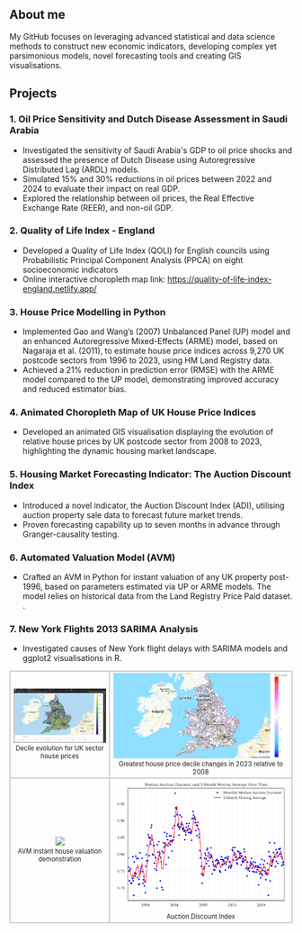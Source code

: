 ## About me

My GitHub focuses on leveraging advanced statistical and data science methods to construct new economic indicators, developing complex yet parsimonious models, novel forecasting tools and creating GIS visualisations.

## Projects

### 1. Oil Price Sensitivity and Dutch Disease Assessment in Saudi Arabia
- Investigated the sensitivity of Saudi Arabia's GDP to oil price shocks and assessed the presence of Dutch Disease using Autoregressive Distributed Lag (ARDL) models.
- Simulated 15% and 30% reductions in oil prices between 2022 and 2024 to evaluate their impact on real GDP.
- Explored the relationship between oil prices, the Real Effective Exchange Rate (REER), and non-oil GDP.

### 2. Quality of Life Index - England 
- Developed a Quality of Life Index (QOLI) for English councils using Probabilistic Principal Component Analysis (PPCA) on eight socioeconomic indicators
- Online interactive choropleth map link: https://quality-of-life-index-england.netlify.app/

### 3. House Price Modelling in Python
   - Implemented Gao and Wang’s (2007) Unbalanced Panel (UP) model and an enhanced Autoregressive Mixed-Effects (ARME) model, based on Nagaraja et al. (2011), to estimate house price indices across 9,270 UK postcode sectors from 1996 to 2023, using HM Land Registry data.
   - Achieved a 21% reduction in prediction error (RMSE) with the ARME model compared to the UP model, demonstrating improved accuracy and reduced estimator bias.

### 4. Animated Choropleth Map of UK House Price Indices
   - Developed an animated GIS visualisation displaying the evolution of relative house prices by UK postcode sector from 2008 to 2023, highlighting the dynamic housing market landscape.

### 5. Housing Market Forecasting Indicator: The Auction Discount Index
   - Introduced a novel indicator, the Auction Discount Index (ADI), utilising auction property sale data to forecast future market trends.
   - Proven forecasting capability up to seven months in advance through Granger-causality testing.

### 6. Automated Valuation Model (AVM)
   - Crafted an AVM in Python for instant valuation of any UK property post-1996, based on parameters estimated via UP or ARME models. The model relies on historical data from the Land Registry Price Paid dataset.
.

### 7. New York Flights 2013 SARIMA Analysis
   - Investigated causes of New York flight delays with SARIMA models and ggplot2 visualisations in R.



<div align="center">
  <table>
    <tr>
      <td style="border: 2px solid #ccc; text-align: center; font-size: 0.8em;">
        <img src="https://github.com/arashid9-1/UK-House-Price-Indicies-Animated-Choropleth-Map/blob/main/animation.gif" width="100%" />
        <br>
        Decile evolution for UK sector house prices
      </td>
      <td style="border: 2px solid #ccc; text-align: center; font-size: 0.8em;">
        <img src="https://github.com/arashid9-1/UK-House-Price-Indicies-Animated-Choropleth-Map/raw/main/decile_change_2008_2023.png" width="100%" />
        <br>
        Greatest house price decile changes in 2023 relative to 2008
      </td>
    </tr>
    <tr>
      <td style="border: 2px solid #ccc; text-align: center; font-size: 0.8em;">
        <img src="https://github.com/arashid9-1/Automated-Valuation-Model/blob/main/AVM.gif" width="100%" />
        <br>
        AVM instant house valuation demonstration
      </td>
      <td style="border: 2px solid #ccc; text-align: center; font-size: 0.8em;">
        <img src="https://github.com/arashid9-1/Auction-Discount-Index/blob/main/ADI%20image.png" width="100%" />
        <br>
        Auction Discount Index
      </td>
    </tr>
  </table>
</div>



